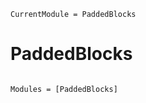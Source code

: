 ```@meta
CurrentModule = PaddedBlocks
```

# PaddedBlocks

```@index
```

```@autodocs
Modules = [PaddedBlocks]
```
